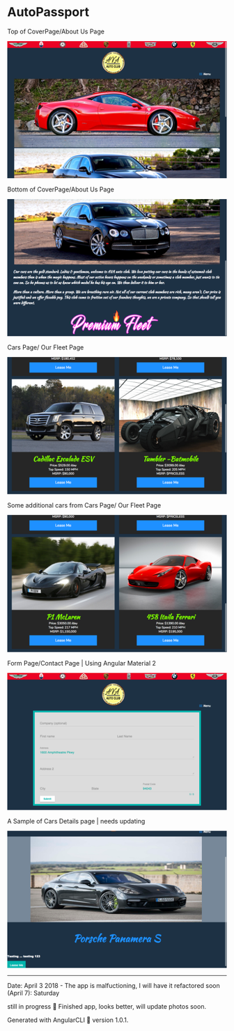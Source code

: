 # AutoPassport

Top of CoverPage/About Us Page

![demopic](src/assets/nubb.png)

Bottom of CoverPage/About Us Page

![demopic](src/assets/nucc.png)

Cars Page/ Our Fleet Page

![demopic](src/assets/nudd.png)

Some additional cars from Cars Page/ Our Fleet Page

![demopic](src/assets/nuff.png)

Form Page/Contact Page | Using Angular Material 2

![demopic](src/assets/nuaa.png)

A Sample of Cars Details page | needs updating

![demopic](src/assets/nuzz.png)


--------
Date: April 3 2018 - The app is malfuctioning, I will have it refactored soon (April 7): Saturday

still in progress :construction: Finished app, looks better, will update photos soon.  

Generated with AngularCLI :yellow_heart: version 1.0.1.

